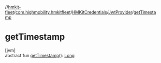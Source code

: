 //[hmkit-fleet](../../../../index.md)/[com.highmobility.hmkitfleet](../../index.md)/[HMKitCredentials](../index.md)/[JwtProvider](index.md)/[getTimestamp](get-timestamp.md)

# getTimestamp

[jvm]\
abstract fun [getTimestamp](get-timestamp.md)(): [Long](https://kotlinlang.org/api/latest/jvm/stdlib/kotlin-stdlib/kotlin/-long/index.html)
